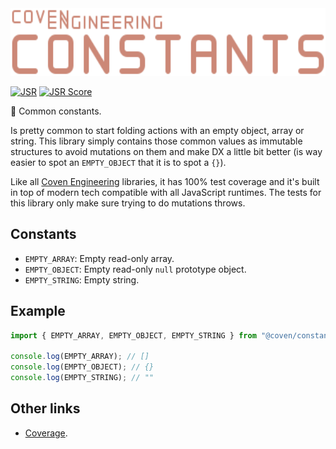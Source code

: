 <img alt="Coven Engineering Constants logo" src="https://raw.githubusercontent.com/covenengineering/libraries/main/@coven/constants/logo.svg" height="108" />

[![JSR](https://jsr.io/badges/@coven/constants)](https://coven.to/constants)
[![JSR Score](https://jsr.io/badges/@coven/constants/score)](https://coven.to/constants/score)

🧱 Common constants.

Is pretty common to start folding actions with an empty object, array or string.
This library simply contains those common values as immutable structures to
avoid mutations on them and make DX a little bit better (is way easier to spot
an `EMPTY_OBJECT` that it is to spot a `{}`).

Like all [Coven Engineering](https://coven.engineering) libraries, it has 100%
test coverage and it's built in top of modern tech compatible with all
JavaScript runtimes. The tests for this library only make sure trying to do
mutations throws.

## Constants

- `EMPTY_ARRAY`: Empty read-only array.
- `EMPTY_OBJECT`: Empty read-only `null` prototype object.
- `EMPTY_STRING`: Empty string.

## Example

```typescript
import { EMPTY_ARRAY, EMPTY_OBJECT, EMPTY_STRING } from "@coven/constants";

console.log(EMPTY_ARRAY); // []
console.log(EMPTY_OBJECT); // {}
console.log(EMPTY_STRING); // ""
```

## Other links

- [Coverage](https://coveralls.io/github/covenengineering/libraries).

